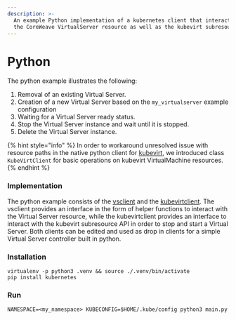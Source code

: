 ```yaml
---
description: >-
  An example Python implementation of a kubernetes client that interacts with
  the CoreWeave VirtualServer resource as well as the kubevirt subresource api.
---
```


# Python

The python example illustrates the following: 

1. Removal of an existing Virtual Server. 
2. Creation of a new Virtual Server based on the `my_virtualserver` example configuration 
3. Waiting for a Virtual Server ready status. 
4. Stop the Virtual Server instance and wait until it is stopped. 
5. Delete the Virtual Server instance.

{% hint style="info" %}
In order to workaround unresolved issue with resource paths in the native python client for [kubevirt](https://github.com/kubevirt/client-python), we introduced class `KubeVirtClient` for basic operations on kubevirt VirtualMachine resources.
{% endhint %}

### Implementation

The python example consists of the [vsclient](https://github.com/coreweave/kubernetes-cloud/blob/master/virtual-server/examples/python/vsclient.py) and the [kubevirtclient](https://github.com/coreweave/kubernetes-cloud/blob/master/virtual-server/examples/python/kubevirtclient.py). The vsclient provides an interface in the form of helper functions to interact with the Virtual Server resource, while the kubevirtclient provides an interface to interact with the kubevirt subresource API in order to stop and start a Virtual Server. Both clients can be edited and used as drop in clients for a simple Virtual Server controller built in python.

### Installation

```text
virtualenv -p python3 .venv && source ./.venv/bin/activate
pip install kubernetes
```

### Run

```text
NAMESPACE=<my_namespace> KUBECONFIG=$HOME/.kube/config python3 main.py
```

